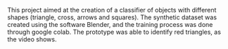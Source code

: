 This project aimed at the creation of a classifier of objects with different shapes (triangle, cross, arrows and squares). The synthetic dataset was created using the software Blender, and the training process was done through google colab. The prototype was able to identify red triangles, as the video shows.

